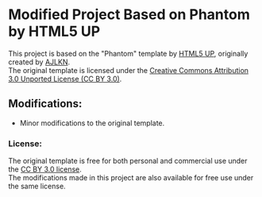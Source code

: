 # Modified Project Based on Phantom by HTML5 UP

This project is based on the "Phantom" template by [HTML5 UP](https://html5up.net), originally created by [AJLKN](https://twitter.com/ajlkn).  
The original template is licensed under the [Creative Commons Attribution 3.0 Unported License (CC BY 3.0)](https://creativecommons.org/licenses/by/3.0/).

## Modifications:
- Minor modifications to the original template.

### License:
The original template is free for both personal and commercial use under the [CC BY 3.0 license](https://html5up.net/license).  
The modifications made in this project are also available for free use under the same license.

